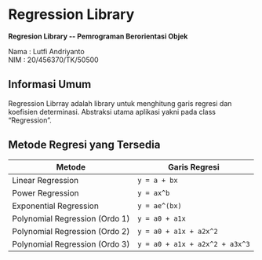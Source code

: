 ﻿# Regression Library

**Regresion Library -- Pemrograman Berorientasi Objek**

Nama : Lutfi Andriyanto\
NIM : 20/456370/TK/50500

## Informasi Umum

Regression Librray adalah library untuk menghitung garis regresi dan koefisien determinasi. Abstraksi utama aplikasi yakni pada class “Regression”.

## Metode Regresi yang Tersedia

| Metode                         | Garis Regresi                  |
| ------------------------------ | ------------------------------ |
| Linear Regression              | `y = a + bx`                   |
| Power Regression               | `y = ax^b`                     |
| Exponential Regression         | `y = ae^(bx)`                  |
| Polynomial Regression (Ordo 1) | `y = a0 + a1x`                 |
| Polynomial Regression (Ordo 2) | `y = a0 + a1x + a2x^2`         |
| Polynomial Regression (Ordo 3) | `y = a0 + a1x + a2x^2 + a3x^3` |